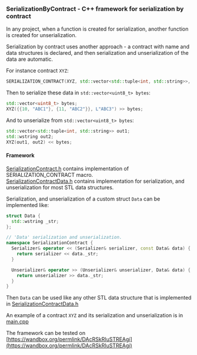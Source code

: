 ### SerializationByContract - C++ framework for serialization by contract

In any project, when a function is created for serialization, another function is created for unserialization. 

Serialization by contract uses another approach - a contract with name and data structures is declared, and then serialization and unserialization of the data are automatic.  

For instance contract `XYZ`:
```C++
SERIALIZATION_CONTRACT(XYZ, std::vector<std::tuple<int, std::string>>, std::wstring);
```
Then to serialize these data in `std::vector<uint8_t> bytes`:

```C++
std::vector<uint8_t> bytes;
XYZ({{10, "ABC1"}, {11, "ABC2"}}, L"ABC3") >> bytes;
```

And to unserialize from `std::vector<uint8_t> bytes`:
```C++
std::vector<std::tuple<int, std::string>> out1;
std::wstring out2;
XYZ(out1, out2) << bytes;
```

#### Framework
[SerializationContract.h](https://github.com/amarmer/SerializationByContract/blob/main/SerializationContract.h) contains implementation of SERIALIZATION_CONTRACT macro.<br/>
[SerializationContractData.h](https://github.com/amarmer/SerializationByContract/blob/main/SerializationContractData.h) contains implementation for serialization, and unserialization for most STL data structures.<br/>

Serialization, and unserialization of a custom struct `Data` can be implemented like:
```C++
struct Data {
  std::wstring _str;
};

// 'Data' serialization and unserialization.
namespace SerializationContract {
  Serializer& operator << (Serializer& serializer, const Data& data) {
    return serializer << data._str;
  }

  Unserializer& operator >> (Unserializer& unserializer, Data& data) {
    return unserializer >> data._str;
  }
}
```
Then `Data` can be used like any other STL data structure that is implemented in [SerializationContractData.h](https://github.com/amarmer/SerializationByContract/blob/main/SerializationContractData.h)

An example of a contract `XYZ` and its serialization and unserialization is in [main.cpp](https://github.com/amarmer/SerializationByContract/blob/main/Main.cpp)<br/>

The framework can be tested on [https://wandbox.org/permlink/DAcRSkRIuSTREAgi](https://wandbox.org/permlink/DAcRSkRIuSTREAgi)


 
